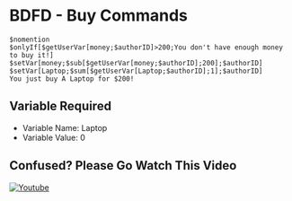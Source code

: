 # BDFD - Buy Commands

```
$nomention
$onlyIf[$getUserVar[money;$authorID]>200;You don't have enough money to buy it!]
$setVar[money;$sub[$getUserVar[money;$authorID];200];$authorID]
$setVar[Laptop;$sum[$getUserVar[Laptop;$authorID];1];$authorID]
You just buy A Laptop for $200!
```

## Variable Required

- Variable Name: Laptop
- Variable Value: 0

## Confused? Please Go Watch This Video
[![Youtube](https://img.shields.io/badge/YouTube-FF0000?style=for-the-badge&logo=youtube&logoColor=white)](https://www.youtube.com/channel/UCzmk62UFOAcHxWshM1LNgFw)
